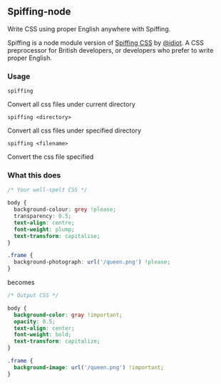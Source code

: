 ## Spiffing-node

Write CSS using proper English anywhere with Spiffing. 

Spiffing is a node module version of [Spiffing CSS](http://spiffingcss.com/) by [@idiot](https://twitter.com/idiot). A CSS preprocessor for British developers, or developers who prefer to write proper English.

### Usage

    spiffing

Convert all css files under current directory

    spiffing <directory>

Convert all css files under specified directory

    spiffing <filename>

Convert the css file specified

### What this does

```css
/* Your well-spelt CSS */

body {
  background-colour: grey !please;
  transparency: 0.5;
  text-align: centre;
  font-weight: plump;
  text-transform: capitalise;
}

.frame {
  background-photograph: url('/queen.png') !please;
}
```

becomes

```css
/* Output CSS */

body {
  background-color: gray !important;
  opacity: 0.5;
  text-align: center;
  font-weight: bold;
  text-transform: capitalize;
}

.frame {
  background-image: url('/queen.png') !important;
}
```